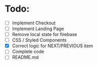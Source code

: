 # Todo:

- [ ] Implement Checkout
- [ ] Implement Landing Page
- [ ] Remove local state for firebase
- [ ] CSS / Styled Components
- [x] Correct logic for NEXT/PREVIOUS item
- [ ] Complete code
- [ ] README.md